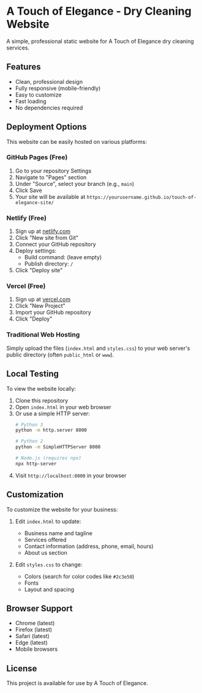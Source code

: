 # A Touch of Elegance - Dry Cleaning Website

A simple, professional static website for A Touch of Elegance dry cleaning services.

## Features

- Clean, professional design
- Fully responsive (mobile-friendly)
- Easy to customize
- Fast loading
- No dependencies required

## Deployment Options

This website can be easily hosted on various platforms:

### GitHub Pages (Free)

1. Go to your repository Settings
2. Navigate to "Pages" section
3. Under "Source", select your branch (e.g., `main`)
4. Click Save
5. Your site will be available at `https://yourusername.github.io/touch-of-elegance-site/`

### Netlify (Free)

1. Sign up at [netlify.com](https://www.netlify.com/)
2. Click "New site from Git"
3. Connect your GitHub repository
4. Deploy settings:
   - Build command: (leave empty)
   - Publish directory: `/`
5. Click "Deploy site"

### Vercel (Free)

1. Sign up at [vercel.com](https://vercel.com/)
2. Click "New Project"
3. Import your GitHub repository
4. Click "Deploy"

### Traditional Web Hosting

Simply upload the files (`index.html` and `styles.css`) to your web server's public directory (often `public_html` or `www`).

## Local Testing

To view the website locally:

1. Clone this repository
2. Open `index.html` in your web browser
3. Or use a simple HTTP server:
   ```bash
   # Python 3
   python -m http.server 8000
   
   # Python 2
   python -m SimpleHTTPServer 8000
   
   # Node.js (requires npx)
   npx http-server
   ```
4. Visit `http://localhost:8000` in your browser

## Customization

To customize the website for your business:

1. Edit `index.html` to update:
   - Business name and tagline
   - Services offered
   - Contact information (address, phone, email, hours)
   - About us section

2. Edit `styles.css` to change:
   - Colors (search for color codes like `#2c3e50`)
   - Fonts
   - Layout and spacing

## Browser Support

- Chrome (latest)
- Firefox (latest)
- Safari (latest)
- Edge (latest)
- Mobile browsers

## License

This project is available for use by A Touch of Elegance.
